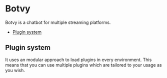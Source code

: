 <!-- omit in toc -->
# Botvy

Botvy is a chatbot for multiple streaming platforms.

- [Plugin system](#plugin-system)

## Plugin system

It uses an modular approach to load plugins in every environment.
This means that you can use multiple plugins which are tailored to your usage as you wish.
